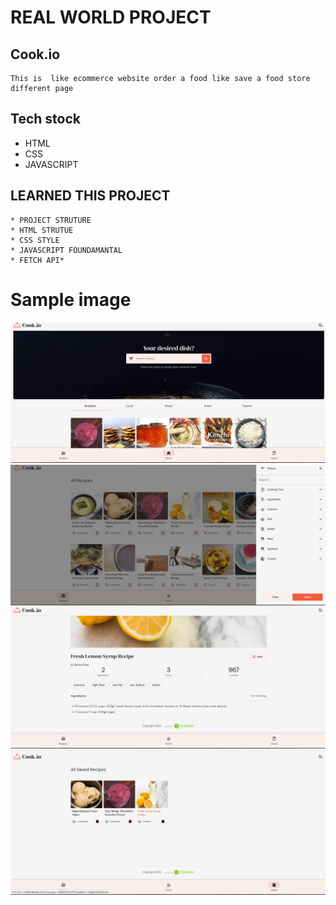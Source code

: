 # REAL WORLD PROJECT

 ## Cook.io
    This is  like ecommerce website order a food like save a food store different page 

 ## Tech stock
   * HTML
   * CSS
   * JAVASCRIPT

 ## LEARNED THIS PROJECT
    * PROJECT STRUTURE
    * HTML STRUTUE
    * CSS STYLE
    * JAVASCRIPT FOUNDAMANTAL
    * FETCH API*

# Sample image 
<img src="./assets/images/screen shot/Screenshot from 2024-05-21 09-59-35.png">


<img src="./assets/images/screen shot/Screenshot from 2024-05-21 09-59-52.png">


<img src="./assets/images/screen shot/Screenshot from 2024-05-21 10-00-15.png">


<img src="./assets/images/screen shot/Screenshot from 2024-05-21 10-00-46.png">